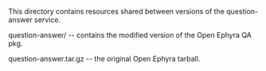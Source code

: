 This directory contains resources shared between
versions of the question-answer service.

question-answer/ -- contains the modified version of the Open Ephyra QA pkg.

question-answer.tar.gz -- the original Open Ephyra tarball.
